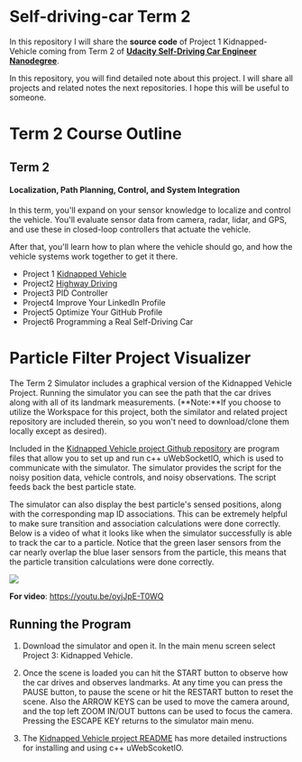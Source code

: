 # Self-driving-car Term 2

In this repository I will share the **source code** of Project 1 Kidnapped-Vehicle coming from Term 2 of [**Udacity Self-Driving Car Engineer Nanodegree**](<https://www.udacity.com/course/self-driving-car-engineer-nanodegree--nd013>). 

In this  repository, you will find detailed note about this project. I will share all projects and related notes the next repositories. I hope this will be useful to someone. 

# Term 2 Course Outline

## Term 2

#### Localization, Path Planning, Control, and System Integration

In this term, you'll expand on your sensor knowledge to localize and control the vehicle. You'll evaluate sensor data from camera, radar, lidar, and GPS, and use these in closed-loop controllers that actuate the vehicle.

After that, you'll learn how to plan where the vehicle should go, and how the vehicle systems work together to get it there.

- Project 1  [Kidnapped Vehicle](https://github.com/lilyhappily/Udacity-Project1-CarND-Kidnapped-Vehicle-and-notes)
- Project2   [Highway Driving](https://github.com/lilyhappily/Udacity-Project2-CarND-Highway-Driving-and-notes)
- Project3   PID Controller
- Project4   Improve Your LinkedIn Profile
- Project5   Optimize Your GitHub Profile
- Project6   Programming a Real Self-Driving Car

# Particle Filter Project Visualizer

The Term 2 Simulator includes a graphical version of the Kidnapped Vehicle Project. Running the simulator you can see the path that the car drives along with all of its landmark measurements. (**Note:**If you choose to utilize the Workspace for this project, both the similator and related project repository are included therein, so you won't need to download/clone them locally except as desired).

Included in the [Kidnapped Vehicle project Github repository](https://github.com/udacity/CarND-Kidnapped-Vehicle-Project) are program files that allow you to set up and run c++ uWebSocketIO, which is used to communicate with the simulator. The simulator provides the script for the noisy position data, vehicle controls, and noisy observations. The script feeds back the best particle state.

The simulator can also display the best particle's sensed positions, along with the corresponding map ID associations. This can be extremely helpful to make sure transition and association calculations were done correctly. Below is a video of what it looks like when the simulator successfully is able to track the car to a particle. Notice that the green laser sensors from the car nearly overlap the blue laser sensors from the particle, this means that the particle transition calculations were done correctly.

<image src = "particle filter.png">
  
**For video**: https://youtu.be/oyjJpE-T0WQ
## Running the Program

1. Download the simulator and open it. In the main menu screen select Project 3: Kidnapped Vehicle.
2. Once the scene is loaded you can hit the START button to observe how the car drives and observes landmarks. At any time you can press the PAUSE button, to pause the scene or hit the RESTART button to reset the scene. Also the ARROW KEYS can be used to move the camera around, and the top left ZOOM IN/OUT buttons can be used to focus the camera. Pressing the ESCAPE KEY returns to the simulator main menu.

3. The [Kidnapped Vehicle project README](https://github.com/udacity/CarND-Kidnapped-Vehicle-Project) has more detailed instructions for installing and using c++ uWebScoketIO.



